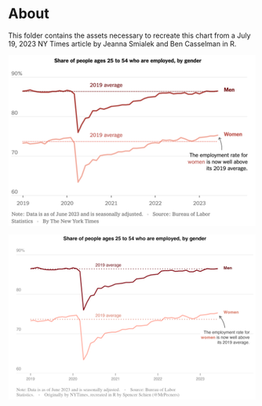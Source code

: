 # About

This folder contains the assets necessary to recreate this chart from a July 19, 2023 NY Times article by Jeanna Smialek and Ben Casselman in R.

![](imgs/original.png)

![](imgs/recreation.png)